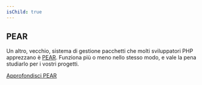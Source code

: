 ```yaml
---
isChild: true
---
```


## PEAR

Un altro, vecchio, sistema di gestione pacchetti che molti sviluppatori PHP apprezzano è [PEAR][1]. 
Funziona più o meno nello stesso modo, e vale la pena studiarlo per i vostri progetti. 

[Approfondisci PEAR][1]

[1]: http://pear.php.net/
